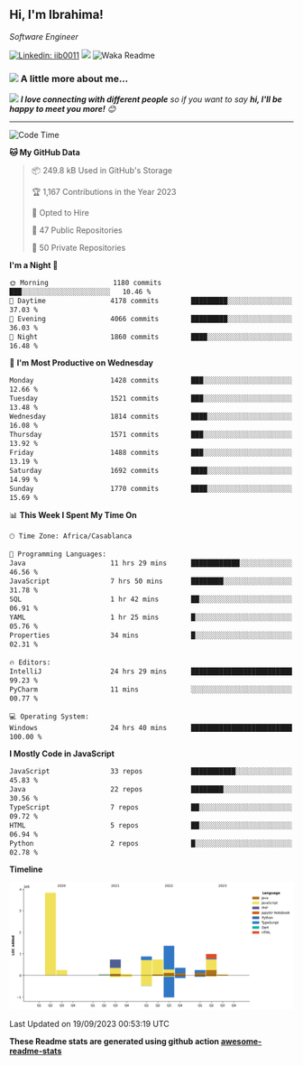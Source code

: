 <h2>Hi, I'm Ibrahima! </h2>
<p><em>Software Engineer 
</em></p>


[![Linkedin: iib0011](https://img.shields.io/badge/-iib0011-blue?style=flat-square&logo=Linkedin&logoColor=white&link=https://www.linkedin.com/in/iib0011/)](https://www.linkedin.com/in/iib0011/)
![](https://visitor-badge.glitch.me/badge?page_id=iib0011)
![Waka Readme](https://github.com/iib0011/iib0011/workflows/Waka%20Readme/badge.svg)


### <img src="https://media.giphy.com/media/VgCDAzcKvsR6OM0uWg/giphy.gif" width="50"> A little more about me...  


<img src="https://media.giphy.com/media/LnQjpWaON8nhr21vNW/giphy.gif" width="60"> <em><b>I love connecting with different people</b> so if you want to say <b>hi, I'll be happy to meet you more!</b> 😊</em>

---
<!--START_SECTION:waka-->
![Code Time](http://img.shields.io/badge/Code%20Time-2%2C546%20hrs%2012%20mins-blue)

**🐱 My GitHub Data** 

> 📦 249.8 kB Used in GitHub's Storage 
 > 
> 🏆 1,167 Contributions in the Year 2023
 > 
> 💼 Opted to Hire
 > 
> 📜 47 Public Repositories 
 > 
> 🔑 50 Private Repositories 
 > 
**I'm a Night 🦉** 

```text
🌞 Morning                1180 commits        ███░░░░░░░░░░░░░░░░░░░░░░   10.46 % 
🌆 Daytime                4178 commits        █████████░░░░░░░░░░░░░░░░   37.03 % 
🌃 Evening                4066 commits        █████████░░░░░░░░░░░░░░░░   36.03 % 
🌙 Night                  1860 commits        ████░░░░░░░░░░░░░░░░░░░░░   16.48 % 
```
📅 **I'm Most Productive on Wednesday** 

```text
Monday                   1428 commits        ███░░░░░░░░░░░░░░░░░░░░░░   12.66 % 
Tuesday                  1521 commits        ███░░░░░░░░░░░░░░░░░░░░░░   13.48 % 
Wednesday                1814 commits        ████░░░░░░░░░░░░░░░░░░░░░   16.08 % 
Thursday                 1571 commits        ███░░░░░░░░░░░░░░░░░░░░░░   13.92 % 
Friday                   1488 commits        ███░░░░░░░░░░░░░░░░░░░░░░   13.19 % 
Saturday                 1692 commits        ████░░░░░░░░░░░░░░░░░░░░░   14.99 % 
Sunday                   1770 commits        ████░░░░░░░░░░░░░░░░░░░░░   15.69 % 
```


📊 **This Week I Spent My Time On** 

```text
🕑︎ Time Zone: Africa/Casablanca

💬 Programming Languages: 
Java                     11 hrs 29 mins      ████████████░░░░░░░░░░░░░   46.56 % 
JavaScript               7 hrs 50 mins       ████████░░░░░░░░░░░░░░░░░   31.78 % 
SQL                      1 hr 42 mins        ██░░░░░░░░░░░░░░░░░░░░░░░   06.91 % 
YAML                     1 hr 25 mins        █░░░░░░░░░░░░░░░░░░░░░░░░   05.76 % 
Properties               34 mins             █░░░░░░░░░░░░░░░░░░░░░░░░   02.31 % 

🔥 Editors: 
IntelliJ                 24 hrs 29 mins      █████████████████████████   99.23 % 
PyCharm                  11 mins             ░░░░░░░░░░░░░░░░░░░░░░░░░   00.77 % 

💻 Operating System: 
Windows                  24 hrs 40 mins      █████████████████████████   100.00 % 
```

**I Mostly Code in JavaScript** 

```text
JavaScript               33 repos            ███████████░░░░░░░░░░░░░░   45.83 % 
Java                     22 repos            ████████░░░░░░░░░░░░░░░░░   30.56 % 
TypeScript               7 repos             ██░░░░░░░░░░░░░░░░░░░░░░░   09.72 % 
HTML                     5 repos             ██░░░░░░░░░░░░░░░░░░░░░░░   06.94 % 
Python                   2 repos             █░░░░░░░░░░░░░░░░░░░░░░░░   02.78 % 
```



**Timeline**

![Lines of Code chart](https://raw.githubusercontent.com/iib0011/iib0011/master/assets/bar_graph.png)


 Last Updated on 19/09/2023 00:53:19 UTC
<!--END_SECTION:waka-->

**These Readme stats are generated using github action [awesome-readme-stats](https://github.com/iib0011/waka-readme-stats)**
